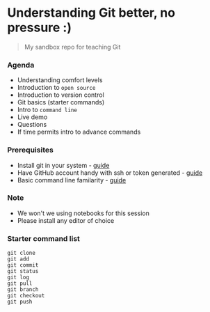 # Understanding Git better, no pressure :)

> My sandbox repo for teaching Git 

### Agenda
- Understanding comfort levels 
- Introduction to `open source`
- Introduction to version control
- Git basics (starter commands)
- Intro to `command line`
- Live demo
- Questions
- If time permits intro to advance commands 

### Prerequisites 
- Install git in your system - [guide](https://www.atlassian.com/git/tutorials/install-git)
- Have GitHub account handy with ssh or token generated - [guide](https://docs.github.com/en/authentication/connecting-to-github-with-ssh/generating-a-new-ssh-key-and-adding-it-to-the-ssh-agent)
- Basic command line familarity - [guide](https://www.learnenough.com/command-line-tutorial)

### Note
- We won't we using notebooks for this session
- Please install any editor of choice 

### Starter command list
     
```shellscript
git clone
git add
git commit 
git status
git log
git pull
git branch
git checkout
git push
```

